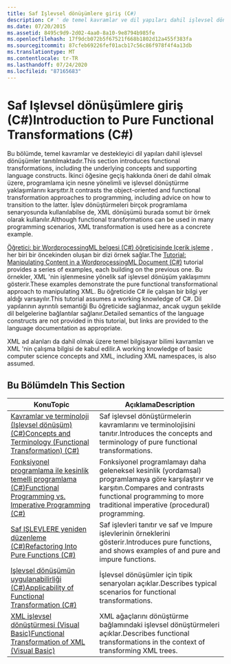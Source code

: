 ```yaml
---
title: Saf Işlevsel dönüşümlere giriş (C#)
description: C# ' de temel kavramlar ve dil yapıları dahil işlevsel dönüşümler hakkında bilgi edinin. Bu kaynaklar örnekler için XML dönüşümünü kullanır.
ms.date: 07/20/2015
ms.assetid: 8495c9d9-2d02-4aa0-8a10-9e8794b985fe
ms.openlocfilehash: 17f9dcb072b5f67521f668b1802d12a455f383fa
ms.sourcegitcommit: 87cfeb69226fef01acb17c56c86f978f4f4a13db
ms.translationtype: MT
ms.contentlocale: tr-TR
ms.lasthandoff: 07/24/2020
ms.locfileid: "87165683"
---
```

# <a name="introduction-to-pure-functional-transformations-c"></a><span data-ttu-id="89870-104">Saf Işlevsel dönüşümlere giriş (C#)</span><span class="sxs-lookup"><span data-stu-id="89870-104">Introduction to Pure Functional Transformations (C#)</span></span>
<span data-ttu-id="89870-105">Bu bölümde, temel kavramlar ve destekleyici dil yapıları dahil işlevsel dönüşümler tanıtılmaktadır.</span><span class="sxs-lookup"><span data-stu-id="89870-105">This section introduces functional transformations, including the underlying concepts and supporting language constructs.</span></span> <span data-ttu-id="89870-106">İkinci öğesine geçiş hakkında öneri de dahil olmak üzere, programlama için nesne yönelimli ve işlevsel dönüştürme yaklaşımlarını karşıttır.</span><span class="sxs-lookup"><span data-stu-id="89870-106">It contrasts the object-oriented and functional transformation approaches to programming, including advice on how to transition to the latter.</span></span> <span data-ttu-id="89870-107">İşlev dönüştürmeleri birçok programlama senaryosunda kullanılabilse de, XML dönüşümü burada somut bir örnek olarak kullanılır.</span><span class="sxs-lookup"><span data-stu-id="89870-107">Although functional transformations can be used in many programming scenarios, XML transformation is used here as a concrete example.</span></span>  
  
 <span data-ttu-id="89870-108">[Öğretici: bir WordprocessingML belgesi (C#) öğreticisinde Içerik işleme](./shape-of-wordprocessingml-documents.md) , her biri bir öncekinden oluşan bir dizi örnek sağlar.</span><span class="sxs-lookup"><span data-stu-id="89870-108">The [Tutorial: Manipulating Content in a WordprocessingML Document (C#)](./shape-of-wordprocessingml-documents.md) tutorial provides a series of examples, each building on the previous one.</span></span> <span data-ttu-id="89870-109">Bu örnekler, XML 'nin işlenmesine yönelik saf işlevsel dönüşüm yaklaşımını gösterir.</span><span class="sxs-lookup"><span data-stu-id="89870-109">These examples demonstrate the pure functional transformational approach to manipulating XML.</span></span> <span data-ttu-id="89870-110">Bu öğreticide C# ile çalışan bir bilgi yer aldığı varsayılır.</span><span class="sxs-lookup"><span data-stu-id="89870-110">This tutorial assumes a working knowledge of C#.</span></span> <span data-ttu-id="89870-111">Dil yapılarının ayrıntılı semantiği Bu öğreticide sağlanmaz, ancak uygun şekilde dil belgelerine bağlantılar sağlanır.</span><span class="sxs-lookup"><span data-stu-id="89870-111">Detailed semantics of the language constructs are not provided in this tutorial, but links are provided to the language documentation as appropriate.</span></span>  
  
 <span data-ttu-id="89870-112">XML ad alanları da dahil olmak üzere temel bilgisayar bilimi kavramları ve XML 'nin çalışma bilgisi de kabul edilir.</span><span class="sxs-lookup"><span data-stu-id="89870-112">A working knowledge of basic computer science concepts and XML, including XML namespaces, is also assumed.</span></span>  
  
## <a name="in-this-section"></a><span data-ttu-id="89870-113">Bu Bölümde</span><span class="sxs-lookup"><span data-stu-id="89870-113">In This Section</span></span>  
  
|<span data-ttu-id="89870-114">Konu</span><span class="sxs-lookup"><span data-stu-id="89870-114">Topic</span></span>|<span data-ttu-id="89870-115">Açıklama</span><span class="sxs-lookup"><span data-stu-id="89870-115">Description</span></span>|  
|-----------|-----------------|  
|[<span data-ttu-id="89870-116">Kavramlar ve terminoloji (Işlevsel dönüşüm) (C#)</span><span class="sxs-lookup"><span data-stu-id="89870-116">Concepts and Terminology (Functional Transformation) (C#)</span></span>](./concepts-and-terminology-functional-transformation.md)|<span data-ttu-id="89870-117">Saf işlevsel dönüştürmelerin kavramlarını ve terminolojisini tanıtır.</span><span class="sxs-lookup"><span data-stu-id="89870-117">Introduces the concepts and terminology of pure functional transformations.</span></span>|  
|[<span data-ttu-id="89870-118">Fonksiyonel programlama ile kesinlik temelli programlama (C#)</span><span class="sxs-lookup"><span data-stu-id="89870-118">Functional Programming vs. Imperative Programming (C#)</span></span>](./functional-programming-vs-imperative-programming.md)|<span data-ttu-id="89870-119">Fonksiyonel programlamayı daha geleneksel kesinlik (yordamsal) programlamaya göre karşılaştırır ve karşıtın.</span><span class="sxs-lookup"><span data-stu-id="89870-119">Compares and contrasts functional programming to more traditional imperative (procedural) programming.</span></span>|  
|[<span data-ttu-id="89870-120">Saf IŞLEVLERE yeniden düzenleme (C#)</span><span class="sxs-lookup"><span data-stu-id="89870-120">Refactoring Into Pure Functions (C#)</span></span>](./refactoring-into-pure-functions.md)|<span data-ttu-id="89870-121">Saf işlevleri tanıtır ve saf ve Impure işlevlerinin örneklerini gösterir.</span><span class="sxs-lookup"><span data-stu-id="89870-121">Introduces pure functions, and shows examples of and pure and impure functions.</span></span>|  
|[<span data-ttu-id="89870-122">Işlevsel dönüşümün uygulanabilirliği (C#)</span><span class="sxs-lookup"><span data-stu-id="89870-122">Applicability of Functional Transformation (C#)</span></span>](./applicability-of-functional-transformation.md)|<span data-ttu-id="89870-123">İşlevsel dönüşümler için tipik senaryoları açıklar.</span><span class="sxs-lookup"><span data-stu-id="89870-123">Describes typical scenarios for functional transformations.</span></span>|  
|[<span data-ttu-id="89870-124">XML işlevsel dönüştürmesi (Visual Basic)</span><span class="sxs-lookup"><span data-stu-id="89870-124">Functional Transformation of XML (Visual Basic)</span></span>](../../../../visual-basic/programming-guide/concepts/linq/functional-transformation-of-xml.md)|<span data-ttu-id="89870-125">XML ağaçlarını dönüştürme bağlamındaki işlevsel dönüştürmeleri açıklar.</span><span class="sxs-lookup"><span data-stu-id="89870-125">Describes functional transformations in the context of transforming XML trees.</span></span>|  
  